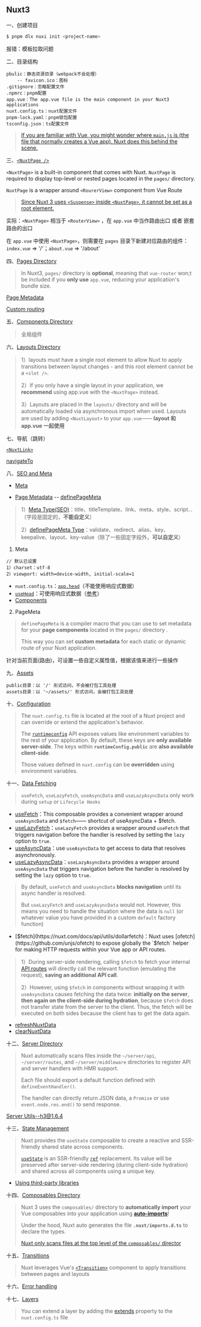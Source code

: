 ## Nuxt3

一、创建项目

```sh
$ pnpm dlx nuxi init <project-name>
```

报错：模板拉取问题



二、目录结构

```
pbulic：静态资源目录（webpack不会处理）
	-- favicon.ico：图标
.gitignore：忽略配置文件
.npmrc：pnpm配置
app.vue：The app.vue file is the main component in your Nuxt3 applications
nuxt.config.ts：nuxt配置文件
pnpm-lock.yaml：pnpm锁包配置
tsconfig.json：ts配置文件
```

> [If you are familiar with Vue, you might wonder where `main.js` is (the file that normally creates a Vue app). Nuxt does this behind the scene.](https://nuxt.com/docs/getting-started/views#appvue)



三、[`<NuxtPage />`](https://nuxt.com/docs/api/components/nuxt-page)

`<NuxtPage>` is a built-in component that comes with Nuxt. `NuxtPage` is required to display top-level or nested pages located in the `pages/` directory.

`NuxtPage` is a wrapper around `<RourerView>` component from Vue Route

> [Since Nuxt 3 uses `<Suspense>` inside `<NuxtPage>`, it cannot be set as a root element.](https://nuxt.com/docs/guide/directory-structure/app#usage-with-pages)

实际：`<NuxtPage>` 相当于 `<RouterView>` ，在 `app.vue` 中当作路由出口 或者 嵌套路由的出口

在 `app.vue` 中使用 `<NuxtPage>`，则需要在 `pages` 目录下新建对应路由的组件：`index.vue` => '/'；`about.vue` => '/about'



四、[Pages Directory](https://nuxt.com/docs/guide/directory-structure/pages)

> In Nuxt3, `pages/` directory is **optional**, meaning that `vue-router` won;t be included if you **only use** `app.vue`, reducing your application's bundle size.



[Page Metadata](https://nuxt.com/docs/guide/directory-structure/pages#page-metadata)

[Custom routing](https://nuxt.com/docs/guide/going-further/custom-routing#router-options)



五、[Components Directory](https://nuxt.com/docs/guide/directory-structure/components)

> 全局组件



六、[Layouts Directory](https://nuxt.com/docs/guide/directory-structure/layouts)

> 1）layouts must have a single root element to allow Nuxt to apply transitions between layout changes - and this root element cannot be a `<slot />`.
>
> 2）If you only have a single layout in your application, we **recommend** using app.vue with the `<NuxtPage>` instead.
>
> 3）Layouts are placed in the `layouts/` directory and will be automatically loaded via asynchronous import when used. Layouts are used by adding `<NuxtLayout>` to your `app.vue`—— **layout 和 app.vue 一起使用**



七、导航（跳转）

[`<NuxtLink>`](https://nuxt.com/docs/api/components/nuxt-link)

[navigateTo](https://nuxt.com/docs/api/utils/navigate-to)



八、[SEO and Meta](https://nuxt.com/docs/getting-started/seo-meta)

- [Meta](https://nuxt.com/docs/getting-started/seo-meta#defaults)

- [Page Metadata](https://nuxt.com/docs/guide/directory-structure/pages/#page-metadata) -- [definePageMeta](https://nuxt.com/docs/api/utils/define-page-meta)

> 1）[Meta Type(SEO)](https://nuxt.com/docs/api/composables/use-head#type)：title、titleTemplate、link、meta、style、script...（字段是固定的，**不能自定义**）
>
> 2）[definePageMeta Type](https://nuxt.com/docs/api/utils/define-page-meta#type)：validate、redirect、alias、key、keepalive、layout、key-value（除了一些固定字段外，**可以自定义**）



1. Meta

```
// 默认已设置
1）charset：utf-8
2）viewport: width=device-width, initial-scale=1
```

- `nuxt.config.ts`：[`app.head`](https://nuxt.com/docs/api/configuration/nuxt-config#head)（不能使用响应式数据）
- [`useHead`](https://nuxt.com/docs/api/composables/use-head)：可使用响应式数据（[参考](https://nuxt.com/docs/getting-started/seo-meta#usehead)）
- [Components](https://nuxt.com/docs/getting-started/seo-meta#components)



2. PageMeta

> `definePageMeta` is a compiler macro that you can use to set metadata for your **page components** located in the `pages/` directory .
>
> This way you can set **custom metadata** for each static or dynamic route of your Nuxt application.

针对当前页面(路由)，可设置一些自定义属性值，根据该值来进行一些操作



九、[Assets](https://nuxt.com/docs/getting-started/assets)

```
public目录：以 '/' 形式访问，不会被打包工具处理
assets目录：以 '~/assets/' 形式访问，会被打包工具处理
```



十、[Configuration](https://nuxt.com/docs/getting-started/configuration)

> The `nuxt.config.ts` file is located at the root of a Nuxt project and can override or extend the application's behavior.
>
> The [`runtimeconfig`](https://nuxt.com/docs/api/configuration/nuxt-config#runtimeconfig) API exposes values like environment variables to the rest of your application. By default, these keys are **only available server-side**. The keys within **`runtimeConfig.public`** are **also available client-side**.
>
> Those values defined in `nuxt.config` can be **overridden** using environment variables.



十一、[Data Fetching](https://nuxt.com/docs/getting-started/data-fetching)

> `useFetch`, `useLazyFetch`, `useAsyncData` and `useLazyAsyncData` only work during `setup` or `Lifecycle Hooks`

- [useFetch](https://nuxt.com/docs/api/composables/use-fetch)：This composable provides a convenient wrapper around `useAsyncData` and `$fetch`—— shortcut of useAsyncData + $fetch.
- [useLazyFetch](https://nuxt.com/docs/api/composables/use-lazy-fetch)：`useLazyFetch` provides a wrapper around `useFetch` that triggers navigation before the handler is resolved by setting the `lazy` option to `true`.
- [useAsyncData](https://nuxt.com/docs/api/composables/use-async-data)：use `useAsyncData` to get access to data that resolves asynchronously.
- [useLazyAsyncData](https://nuxt.com/docs/api/composables/use-lazy-async-data)：`useLazyAsyncData` provides a wrapper around `useAsyncData` that triggers navigation before the handler is resolved by setting the `lazy` option to `true`.

> By default, `useFetch` and `useAsyncData` **blocks navigation** until its async handler is resolved.
>
> But `useLazyFetch` and `useLazyAsyncData` would not. However, this means you need to handle the situation where the data is `null` (or whatever value you have provided in a custom `default` factory function)



- [$fetch](https://nuxt.com/docs/api/utils/dollarfetch)：Nuxt uses [ofetch](https://github.com/unjs/ofetch) to expose globally the `$fetch` helper for making HTTP requests within your Vue app or API routes.

> 1）During server-side rendering, calling `$fetch` to fetch your internal [API routes](https://nuxt.com/docs/guide/directory-structure/server) will directly call the relevant function (emulating the request), **saving an additional API call**.
>
> 2）However, using `$fetch` in components without wrapping it with `useAsyncData` causes fetching the data twice: **initially on the server**, **then again on the client-side during hydration**, because `$fetch` does not transfer state from the server to the client. Thus, the fetch will be executed on both sides because the client has to get the data again.



- [refreshNuxtData](https://nuxt.com/docs/api/utils/refresh-nuxt-data)
- [clearNuxtData](https://nuxt.com/docs/api/utils/clear-nuxt-data)



十二、[Server Directory](https://nuxt.com/docs/guide/directory-structure/server)

> Nuxt automatically scans files inside the `~/server/api`, `~/server/routes`, and `~/server/middleware` directories to register API and server handlers with HMR support.
>
> Each file should export a default function defined with `defineEventHandler()`.
>
> The handler can directly return JSON data, a `Promise` or use `event.node.res.end()` to send response.



[Server Utils--h3@1.6.4](https://www.jsdocs.io/package/h3#package-index)



十三、[State Management](https://nuxt.com/docs/getting-started/state-management)

> Nuxt provides the `useState` composable to create a reactive and SSR-friendly shared state across components.
>
> [`useState`](https://nuxt.com/docs/api/composables/use-state) is an SSR-friendly [`ref`](https://vuejs.org/api/reactivity-core.html#ref) replacement. Its value will be preserved after server-side rendering (during client-side hydration) and shared across all components using a unique key.



- [Using third-party libraries](https://nuxt.com/docs/getting-started/state-management#using-third-party-libraries)



十四、[Composables Directory](https://nuxt.com/docs/guide/directory-structure/composables)

> Nuxt 3 uses the `composables/` directory to **automatically import** your Vue composables into your application using [**auto-imports**](https://nuxt.com/docs/guide/concepts/auto-imports)!
>
> Under the hood, Nuxt auto generates the file **`.nuxt/imports.d.ts`** to declare the types.
>
> [Nuxt only scans files at the top level of the `composables/` director](https://nuxt.com/docs/guide/directory-structure/composables#how-files-are-scanned)



十五、[Transitions](https://nuxt.com/docs/getting-started/transitions)

> Nuxt leverages Vue's [`<Transition>`](https://vuejs.org/guide/built-ins/transition.html#the-transition-component) component to apply transitions between pages and layouts



十六、[Error handling](https://nuxt.com/docs/getting-started/error-handling)



十七、[Layers](https://nuxt.com/docs/getting-started/layers)

> You can extend a layer by adding the [extends](https://nuxt.com/docs/api/configuration/nuxt-config#extends) property to the `nuxt.config.ts` file

